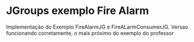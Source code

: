 # JGroups exemplo Fire Alarm

Implementação do Exemplo FireAlarmJG e FireALarmConsumerJG.
Versao funcionando corretamente, o mais próximo do exemplo do professor
